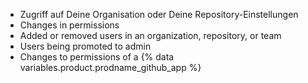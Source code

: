 * Zugriff auf Deine Organisation oder Deine Repository-Einstellungen
* Changes in permissions
* Added or removed users in an organization, repository, or team
* Users being promoted to admin
* Changes to permissions of a {% data variables.product.prodname_github_app %}
